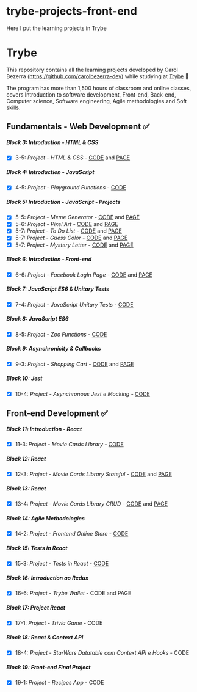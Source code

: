 # trybe-projects-front-end
Here I put the learning projects in Trybe  

# Trybe
This repository contains all the learning projects developed by Carol Bezerra (https://github.com/carolbezerra-dev) while studying at [Trybe](https://www.betrybe.com/) :rocket:

The program has more than 1,500 hours of classroom and online classes, covers Introduction to software development, Front-end, Back-end, Computer science, Software engineering, Agile methodologies and Soft skills.  
  
## Fundamentals - Web Development :white_check_mark:  

##### Block 3: Introduction - HTML & CSS

- [x] 3-5: _Project - HTML & CSS_ - [CODE](https://github.com/carolbezerra-dev/trybe-projects-front-end/tree/main/1.Fundamentals/3.HTML-CSS) and  [PAGE](https://carolbezerra-dev.github.io/trybe-projects-front-end/1.Fundamentals/3.HTML-CSS/)

##### Block 4: Introduction - JavaScript

- [x] 4-5: _Project - Playground Functions_ - [CODE](https://github.com/carolbezerra-dev/trybe-projects-front-end/tree/main/1.Fundamentals/4.JavaScript)

##### Block 5: Introduction - JavaScript - Projects

- [x] 5-5: _Project - Meme Generator_ - [CODE](https://github.com/carolbezerra-dev/trybe-projects-front-end/tree/main/1.Fundamentals/5.DOM-Selectors/Meme-Generator) and [PAGE](https://carolbezerra-dev.github.io/trybe-projects-front-end/1.Fundamentals/5.DOM-Selectors/Meme-Generator)
- [x] 5-6: _Project - Pixel Art_ - [CODE](https://github.com/carolbezerra-dev/trybe-projects-front-end/tree/main/1.Fundamentals/5.DOM-Selectors/Pixels-Art) and [PAGE](https://carolbezerra-dev.github.io/trybe-projects-front-end/1.Fundamentals/5.DOM-Selectors/Pixels-Art)
- [x] 5-7: _Project - To Do List_ - [CODE](https://github.com/carolbezerra-dev/trybe-projects-front-end/tree/main/1.Fundamentals/5.DOM-Selectors/ToDo-List) and [PAGE](https://carolbezerra-dev.github.io/trybe-projects-front-end/1.Fundamentals/5.DOM-Selectors/ToDo-List)
- [x] 5-7: _Project - Guess Color_ - [CODE](https://github.com/carolbezerra-dev/trybe-projects-front-end/tree/main/1.Fundamentals/5.DOM-Selectors/Color-Guess) and [PAGE](https://carolbezerra-dev.github.io/trybe-projects-front-end/1.Fundamentals/5.DOM-Selectors/Color-Guess)
- [x] 5-7: _Project - Mystery Letter_ - [CODE](https://github.com/carolbezerra-dev/trybe-projects-front-end/tree/main/1.Fundamentals/5.DOM-Selectors/Mystery-Letter) and [PAGE](https://carolbezerra-dev.github.io/trybe-projects-front-end/1.Fundamentals/5.DOM-Selectors/Mystery-Letter)

##### Block 6: Introduction - Front-end

- [x] 6-6: _Project - Facebook LogIn Page_ - [CODE](https://github.com/carolbezerra-dev/trybe-projects-front-end/tree/main/1.Fundamentals/6.Forms) and [PAGE](https://carolbezerra-dev.github.io/trybe-projects-front-end/1.Fundamentals/6.Forms/)

##### Block 7: JavaScript ES6 & Unitary Tests

- [x] 7-4: _Project - JavaScript Unitary Tests_ - [CODE](https://github.com/carolbezerra-dev/trybe-projects-front-end/tree/main/1.Fundamentals/7.ES6)

##### Block 8: JavaScript ES6

- [x] 8-5: _Project - Zoo Functions_ - [CODE](https://github.com/carolbezerra-dev/trybe-projects-front-end/tree/main/1.Fundamentals/8.Higher-Order-Functions)  

##### Block 9: Asynchronicity & Callbacks

- [x] 9-3: _Project - Shopping Cart_ - [CODE](https://github.com/carolbezerra-dev/trybe-projects-front-end/tree/main/1.Fundamentals/9.Promise) and [PAGE](https://carolbezerra-dev.github.io/trybe-projects-front-end/1.Fundamentals/9.Promise/)

##### Block 10: Jest

- [x] 10-4: _Project - Asynchronous Jest e Mocking_ - [CODE](https://github.com/carolbezerra-dev/trybe-projects-front-end/tree/main/1.Fundamentals/10.Jest-Mocks-Project)


## Front-end Development :white_check_mark:  

##### Block 11: Introduction - React

- [x] 11-3: _Project - Movie Cards Library_ - [CODE](https://github.com/carolbezerra-dev/trybe-projects/tree/main/2.FrontEnd/11.React-Introduction)

##### Block 12: React

- [x] 12-3: _Project - Movie Cards Library Stateful_ - [CODE](https://github.com/carolbezerra-dev/trybe-projects/tree/main/2.FrontEnd/12.Forms-React) and [PAGE](https://movie-card-library-stateful.vercel.app/)

##### Block 13: React

- [x] 13-4: _Project - Movie Cards Library CRUD_ - [CODE](https://github.com/carolbezerra-dev/trybe-projects/tree/main/2.FrontEnd/13.React-Router) and [PAGE](https://movie-card-library-crud-project.vercel.app/)

##### Block 14: Agile Methodologies

- [x] 14-2: _Project - Frontend Online Store_ - [CODE](https://github.com/carolbezerra-dev/trybe-projects/tree/main/2.FrontEnd/14.Frontend-Online-store)

##### Block 15: Tests in React

- [x] 15-3: _Project - Tests in React_ - [CODE](https://github.com/carolbezerra-dev/trybe-projects/tree/main/2.FrontEnd/15.React-Testing-Library)

##### Block 16: Introduction ao Redux

- [x] 16-6: _Project - Trybe Wallet_ - CODE and PAGE

##### Block 17: Project React

- [x] 17-1: _Project - Trivia Game_ - CODE

##### Block 18: React & Context API

- [x] 18-4: _Project - StarWars Datatable com Context API e Hooks_ - CODE

##### Block 19: Front-end Final Project

- [x] 19-1: _Project - Recipes App_ - CODE
